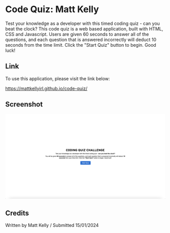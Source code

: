 # Code Quiz: Matt Kelly

Test your knowledge as a developer with this timed coding quiz - can you beat the clock? This code quiz is a web based application, built with HTML, CSS and Javascript. Users are given 60 seconds to answer all of the questions, and each question that is answered incorrectly will deduct 10 seconds from the time limit. Click the "Start Quiz" button to begin. Good luck!

## Link

To use this application, please visit the link below:

https://mattkellyirl.github.io/code-quiz/

## Screenshot
<img src="/assets/screenshot/screenshot.png">

## Credits
Written by Matt Kelly / Submitted 15/01/2024
